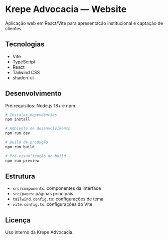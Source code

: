 # Krepe Advocacia — Website

Aplicação web em React/Vite para apresentação institucional e captação de clientes.

## Tecnologias

- Vite
- TypeScript
- React
- Tailwind CSS
- shadcn-ui

## Desenvolvimento

Pré‑requisitos: Node.js 18+ e npm.

```sh
# Instalar dependências
npm install

# Ambiente de desenvolvimento
npm run dev

# Build de produção
npm run build

# Pré-visualização do build
npm run preview
```

## Estrutura

- `src/components`: componentes da interface
- `src/pages`: páginas principais
- `tailwind.config.ts`: configurações de tema
- `vite.config.ts`: configurações do Vite

## Licença

Uso interno da Krepe Advocacia.
